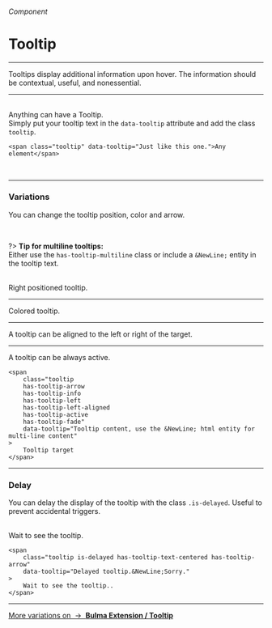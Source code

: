 <h6 class="is-uppercase is-dimmed has-text-weight-medium is-size-6 is-size-7-mobile">Component</h6>
<h1 class="title is-family-secondary">Tooltip</h1>
<hr class="is-visible is-size-3">
<p class="is-size-4 has-text-dark">
    <span class="has-text-weight-semibold">Tooltips</span> display additional information upon hover. The information should be contextual, useful, and nonessential.
</p>
<hr class="is-visible is-size-3"><br>

<div class="box is-raised is-medium is-marginless is-radiusless-b">
    Anything can have a <span class="tooltip has-tooltip-fade" data-tooltip="Just like this one.">Tooltip</span>.<br>Simply put your tooltip text in the <code>data-tooltip</code> attribute and add the class <code>tooltip</code>.
</div>

    <span class="tooltip" data-tooltip="Just like this one.">Any element</span>
<br>

<hr class="is-visible is-size-1">

<h3 class="title is-family-primary">Variations</h3>

You can change the tooltip position, color and arrow.

<br>

?> <strong>Tip for multiline tooltips:</strong><br>Either use the `has-tooltip-multiline` class or include a `&NewLine;` entity in the tooltip text.

<br>

<div class="box is-raised is-large mb-0 is-radiusless-b">
    Right positioned <span class="tooltip has-tooltip-arrow has-tooltip-right has-tooltip-dark" data-tooltip="This is on the left. The content can also be pretty long.&NewLine;However no formatting is allowed within the tooltip.">tooltip</span>.
    <hr class="my-2">
    Colored <span class="tooltip has-tooltip-arrow has-tooltip-danger has-tooltip-fade has-tooltip-text-centered" data-tooltip="This is red/danger &NewLine; and fades in as well">tooltip</span>.
    <hr class="my-2">
    A tooltip can be aligned to the <span class="tooltip has-tooltip-arrow has-tooltip-warning has-tooltip-right-aligned" data-tooltip="With has-tooltip-right-aligned">left or right</span> of the target.
    <hr class="my-2">
    A tooltip can be <span class="tooltip has-tooltip-arrow has-tooltip-info has-tooltip-active has-tooltip-bottom" data-tooltip="To show a quick, useful&NewLine;and contextual information">always active</span>.
</div>

    <span
        class="tooltip
        has-tooltip-arrow
        has-tooltip-info
        has-tooltip-left
        has-tooltip-left-aligned
        has-tooltip-active
        has-tooltip-fade"
        data-tooltip="Tooltip content, use the &NewLine; html entity for multi-line content"
    >
        Tooltip target
    </span>
<hr class="is-visible is-size-1">

<h3 class="title is-family-primary">Delay</h3>

You can delay the display of the tooltip with the class `.is-delayed`. Useful to prevent accidental triggers.

<br>

<div class="box is-raised is-large mb-0 is-radiusless-b">
    Wait to see the 
    <span class="tooltip is-delayed has-tooltip-fade has-tooltip-arrow has-tooltip-text-centered has-tooltip-primary" data-tooltip="Delayed tooltip... Sorry.">tooltip</span>.
</div>

    <span
        class="tooltip is-delayed has-tooltip-text-centered has-tooltip-arrow"
        data-tooltip="Delayed tooltip.&NewLine;Sorry."
    >
        Wait to see the tooltip..
    </span>

<hr>

<a href="https://bulma-tooltip.netlify.app/get-started/" target="blank" class="message is-info is-block">
    More variations on &nbsp;→&nbsp; <strong class="is-link is-underlined">Bulma Extension / Tooltip</strong></a>
</a>
